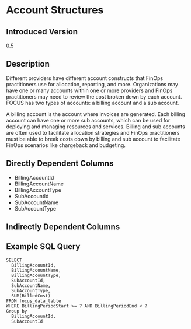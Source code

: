 # Account Structures

## Introduced Version
0.5

## Description

Different providers have different account constructs that FinOps practitioners use for allocation, reporting, and more. Organizations may have one or many accounts within one or more providers and FinOps practitioners may need to review the cost broken down by each account. FOCUS has two types of accounts: a billing account and a sub account.

A billing account is the account where invoices are generated. Each billing account can have one or more sub accounts, which can be used for deploying and managing resources and services. Billing and sub accounts are often used to facilitate allocation strategies and FinOps practitioners must be able to break costs down by billing and sub account to facilitate FinOps scenarios like chargeback and budgeting.

## Directly Dependent Columns
* BillingAccountId
* BillingAccountName
* BillingAccountType
* SubAccountId
* SubAccountName
* SubAccountType

## Indirectly Dependent Columns


## Example SQL Query
```
SELECT
  BillingAccountId,
  BillingAccountName,
  BillingAccountType,
  SubAccountId,
  SubAccountName,
  SubAccountType,
  SUM(BilledCost)
FROM focus_data_table
WHERE BillingPeriodStart >= ? AND BillingPeriodEnd < ?
Group by
  BillingAccountId,
  SubAccountId
```


